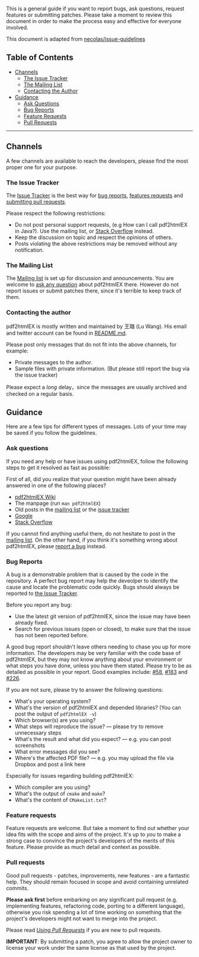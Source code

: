 This is a general guide if you want to report bugs, ask questions,
request features or submitting patches.
Please take a moment to review this document in order to make the 
process easy and effective for everyone involved.

This document is adapted from [necolas/issue-guidelines](https://github.com/necolas/issue-guidelines)

## Table of Contents
- [Channels](#channels)
  - [The Issue Tracker](#the-issue-tracker)
  - [The Mailing List](#the-mailing-list)
  - [Contacting the Author](#contacting-the-author)
- [Guidance](#guidance)
  - [Ask Questions](#ask-questions)
  - [Bug Reports](#bug-reports)
  - [Feature Requests](#feature-requests)
  - [Pull Requests](#pull-requests)

***
## Channels

A few channels are available to reach the developers, please find the most proper one for your purpose.

### The Issue Tracker

The [Issue Tracker](https://github.com/coolwanglu/pdf2htmlEX/issues)
is the best way for 
[bug reports](#bug-reports),
[features requests](#feature-requests) 
and [submitting pull requests](#pull-requests). 

Please respect the following restrictions:
* Do not post personal support requests, (e.g How can I call pdf2htmlEX in Java?). Use the mailing list, or [Stack Overflow](http://stackoverflow.com) instead. 
* Keep the discussion on topic and respect the opinions of others. 
* Posts violating the above restrictions may be removed without any notification.

### The Mailing List

The [Mailing list](pdf2htmlex@googlegroups.com) is set up for discussion and announcements.
You are welcome to [ask any question](#ask-questions) about pdf2htmlEX there. 
However do not report issues or submit patches there, since it's terrible to keep track of them.

### Contacting the author

pdf2htmlEX is mostly written and maintained by 王璐 (Lu Wang).
His email and twitter account can be found in 
[README.md](https://github.com/coolwanglu/pdf2htmlEX/blob/master/README.md). 

Please post only messages that do not fit into the above channels, for example:
- Private messages to the author.
- Sample files with private information. (But please still report the bug via the issue tracker)

Please expect a _long_ delay，since the messages are usually archived and checked on a regular basis.

## Guidance

Here are a few tips for different types of messages.
Lots of your time may be saved if you follow the guidelines.

### Ask questions

If you need any help or have issues using pdf2htmlEX, 
follow the following steps to get it resolved as fast as possible:

First of all, did you realize that your question might have been already answered in one of the following places?

- [pdf2htmlEX Wiki](https://github.com/coolwanglu/pdf2htmlEX/wiki)
- The manpage (run `man pdf2htmlEX`)
- Old posts in the [mailing list](#the-mailing-list) or the [issue tracker](#the-issue-tracker)
- [Google](http://www.google.com/)
- [Stack Overflow](http://stackoverflow.com/)
 
If you cannot find anything useful there, do not hesitate to post in the [mailing list](#the-mailing-list).
On the other hand, if you think it's something wrong about pdf2htmlEX, please [report a bug](#bug-reports) instead.

### Bug Reports

A bug is a demonstrable problem that is caused by the code in the repository.
A perfect bug report may help the deveolper to identify the cause and locate the problematic code quickly.
Bugs should always be reported to [the Issue Tracker](#the-issue-tracker).

Before you report any bug:
- Use the latest git version of pdf2htmlEX, since the issue may have been already fixed.
- Search for previous issues (open or closed), to make sure that the issue has not been reported before.

A good bug report shouldn't leave others needing to chase you up for more information.
The developers may be very familiar with the code base of pdf2htmlEX,
but they may not know anything about your environment or what steps you have done, 
unless you have them stated.
Please try to be as detailed as possible in your report.
Good examples include: [#58](https://github.com/coolwanglu/pdf2htmlEX/issues/58), [#183](https://github.com/coolwanglu/pdf2htmlEX/issues/183) and [#226](https://github.com/coolwanglu/pdf2htmlEX/issues/226).

If you are not sure, please try to answer the following questions:

- What's your operating system?
- What's the version of pdf2htmlEX and depended libraries? (You can post the output of `pdf2htmlEX -v`)
- Which browser(s) are you using?
- What steps will reproduce the issue? &mdash; please try to remove unnecessary steps
- What's the result and what did you expect? &mdash; e.g. you can post screenshots
- What error messages did you see?
- Where's the affected PDF file? &mdash; e.g. you may upload the file via Dropbox and post a link here

Especially for issues regarding building pdf2htmlEX:
- Which compiler are you using?
- What's the output of `cmake` and `make`?
- What's the content of `CMakeList.txt`?

### Feature requests

Feature requests are welcome. But take a moment to find out whether your idea
fits with the scope and aims of the project. It's up to *you* to make a strong
case to convince the project's developers of the merits of this feature. Please
provide as much detail and context as possible.

### Pull requests

Good pull requests - patches, improvements, new features - are a fantastic
help. They should remain focused in scope and avoid containing unrelated
commits.

**Please ask first** before embarking on any significant pull request (e.g.
implementing features, refactoring code, porting to a different language),
otherwise you risk spending a lot of time working on something that the
project's developers might not want to merge into the project.

Please read [_Using Pull Requests_](https://help.github.com/articles/using-pull-requests/)
if you are new to pull requests.

**IMPORTANT**: By submitting a patch, you agree to allow the project owner to
license your work under the same license as that used by the project.
